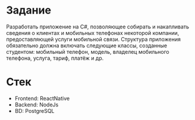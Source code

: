 # Задание
Разработать приложение на C#, позволяющее собирать и накапливать
сведения о клиентах и мобильных телефонах некоторой компании,
предоставляющей услуги мобильной связи. Структура приложения обязательно
должна включать следующие классы, созданные студентом: мобильный телефон,
модель, владелец мобильного телефона, услуга, тариф, платёж и др.

# Стек
* Frontend: ReactNative
* Backend: NodeJs
* BD: PostgreSQL